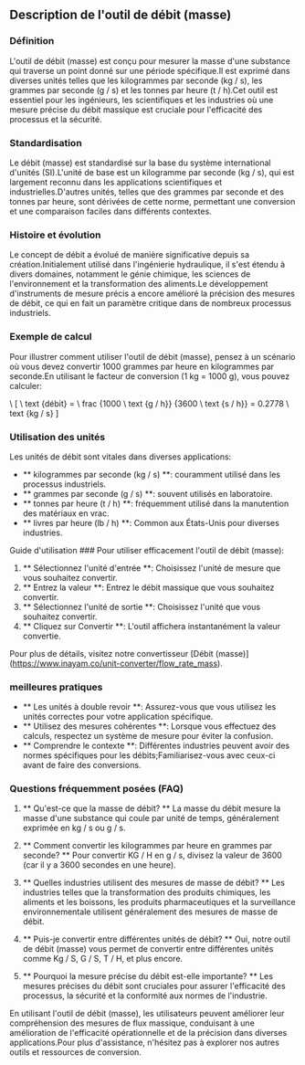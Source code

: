 ## Description de l'outil de débit (masse)

### Définition
L'outil de débit (masse) est conçu pour mesurer la masse d'une substance qui traverse un point donné sur une période spécifique.Il est exprimé dans diverses unités telles que les kilogrammes par seconde (kg / s), les grammes par seconde (g / s) et les tonnes par heure (t / h).Cet outil est essentiel pour les ingénieurs, les scientifiques et les industries où une mesure précise du débit massique est cruciale pour l'efficacité des processus et la sécurité.

### Standardisation
Le débit (masse) est standardisé sur la base du système international d'unités (SI).L'unité de base est un kilogramme par seconde (kg / s), qui est largement reconnu dans les applications scientifiques et industrielles.D'autres unités, telles que des grammes par seconde et des tonnes par heure, sont dérivées de cette norme, permettant une conversion et une comparaison faciles dans différents contextes.

### Histoire et évolution
Le concept de débit a évolué de manière significative depuis sa création.Initialement utilisé dans l'ingénierie hydraulique, il s'est étendu à divers domaines, notamment le génie chimique, les sciences de l'environnement et la transformation des aliments.Le développement d'instruments de mesure précis a encore amélioré la précision des mesures de débit, ce qui en fait un paramètre critique dans de nombreux processus industriels.

### Exemple de calcul
Pour illustrer comment utiliser l'outil de débit (masse), pensez à un scénario où vous devez convertir 1000 grammes par heure en kilogrammes par seconde.En utilisant le facteur de conversion (1 kg = 1000 g), vous pouvez calculer:

\ [
\ text {débit} = \ frac {1000 \ text {g / h}} {3600 \ text {s / h}} = 0.2778 \ text {kg / s}
\]

### Utilisation des unités
Les unités de débit sont vitales dans diverses applications:
- ** kilogrammes par seconde (kg / s) **: couramment utilisé dans les processus industriels.
- ** grammes par seconde (g / s) **: souvent utilisés en laboratoire.
- ** tonnes par heure (t / h) **: fréquemment utilisé dans la manutention des matériaux en vrac.
- ** livres par heure (lb / h) **: Common aux États-Unis pour diverses industries.

Guide d'utilisation ###
Pour utiliser efficacement l'outil de débit (masse):
1. ** Sélectionnez l'unité d'entrée **: Choisissez l'unité de mesure que vous souhaitez convertir.
2. ** Entrez la valeur **: Entrez le débit massique que vous souhaitez convertir.
3. ** Sélectionnez l'unité de sortie **: Choisissez l'unité que vous souhaitez convertir.
4. ** Cliquez sur Convertir **: L'outil affichera instantanément la valeur convertie.

Pour plus de détails, visitez notre convertisseur [Débit (masse)] (https://www.inayam.co/unit-converter/flow_rate_mass).

### meilleures pratiques
- ** Les unités à double revoir **: Assurez-vous que vous utilisez les unités correctes pour votre application spécifique.
- ** Utilisez des mesures cohérentes **: Lorsque vous effectuez des calculs, respectez un système de mesure pour éviter la confusion.
- ** Comprendre le contexte **: Différentes industries peuvent avoir des normes spécifiques pour les débits;Familiarisez-vous avec ceux-ci avant de faire des conversions.

### Questions fréquemment posées (FAQ)

1. ** Qu'est-ce que la masse de débit? **
La masse du débit mesure la masse d'une substance qui coule par unité de temps, généralement exprimée en kg / s ou g / s.

2. ** Comment convertir les kilogrammes par heure en grammes par seconde? **
Pour convertir KG / H en g / s, divisez la valeur de 3600 (car il y a 3600 secondes en une heure).

3. ** Quelles industries utilisent des mesures de masse de débit? **
Les industries telles que la transformation des produits chimiques, les aliments et les boissons, les produits pharmaceutiques et la surveillance environnementale utilisent généralement des mesures de masse de débit.

4. ** Puis-je convertir entre différentes unités de débit? **
Oui, notre outil de débit (masse) vous permet de convertir entre différentes unités comme Kg / S, G / S, T / H, et plus encore.

5. ** Pourquoi la mesure précise du débit est-elle importante? **
Les mesures précises du débit sont cruciales pour assurer l'efficacité des processus, la sécurité et la conformité aux normes de l'industrie.

En utilisant l'outil de débit (masse), les utilisateurs peuvent améliorer leur compréhension des mesures de flux massique, conduisant à une amélioration de l'efficacité opérationnelle et de la précision dans diverses applications.Pour plus d'assistance, n'hésitez pas à explorer nos autres outils et ressources de conversion.